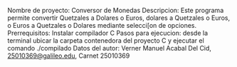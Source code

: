 Nombre de proyecto: 
Conversor de Monedas
Descripcion: 
Este programa permite convertir Quetzales a Dolares o Euros, dolares a Quetzales o Euros, o Euros a Quetzales o Dolares mediante selecci[on de opciones.
Prerrequisitos: 
Instalar compilador C
Pasos para ejecucion: 
desde la terminal ubicar la carpeta contenedora del proyecto C y ejecutar el comando ./compilado
Datos del autor:
Verner Manuel Acabal Del Cid, 25010369@galileo.edu, Carnet 25010369
